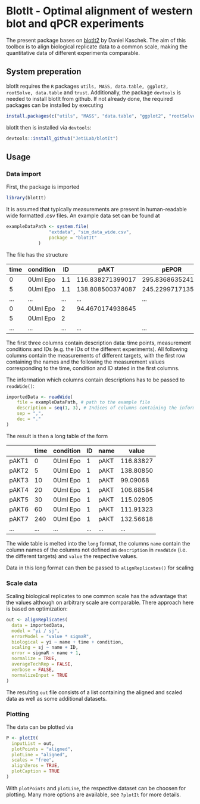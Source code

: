 
# BlotIt - Optimal alignment of western blot and qPCR experiments

The present package bases on [blotIt2](https://github.com/dkaschek/blotIt2) by Daniel Kaschek. The aim of this toolbox is to align biological replicate data to a common scale, making the quantitative data of different experiments comparable.

## System preperation

blotIt requires the `R` packages `utils, MASS, data.table, ggplot2, rootSolve, data.table` and `trust`. Additionally, the package `devtools` is needed to install blotIt from github. If not already done, the required packages can be installed by executing

```r
install.packages(c("utils", "MASS", "data.table", "ggplot2", "rootSolve", "trust", "devtools", "data.table"))
```
blotIt then is installed via `devtools`:
```r
devtools::install_github("JetiLab/blotIt")
```
## Usage

### Data import
First, the package is imported
```r
library(blotIt)
```
It is assumed that typically measurements are present in human-readable wide formatted .csv files. An example data set can be found at
```r
exampleDataPath <- system.file(
                "extdata", "sim_data_wide.csv",
                package = "blotIt"
            )
```
The file has the structure

|time|	condition|	ID|	pAKT|	pEPOR|	pJAK2|...|
|--- | --- | --- | --- | ---|--- | ---|
|0	|0Uml Epo	|1.1	|116.838271399017|	295.836863524109| |...
|5	|0Uml Epo	|1.1	|138.808500374087|	245.229971713582| |...
|...|...|...|...|...|...|...
0	|0Uml Epo	|2	|94.4670174938645|		|293.604761934545|	...
5	|0Uml Epo	|2	|	|	|398.958892340432|	...
|...|...|...|...|...|...|...

The first three columns contain description data: time points, measurement conditions and IDs (e.g. the IDs of the different experiments). All following columns contain the measurements of different targets, with the first row containing the names and the following the measurement values corresponding to the time, condition and ID stated in the first columns.

The information which columns contain descriptions has to be passed to `readWide()`:
```r
importedData <- readWide(
    file = exampleDataPath, # path to the example file
    description = seq(1, 3), # Indices of columns containing the information
    sep = ",",
    dec = "."
)
```
The result is then a long table of the form

|    |time| condition| ID|  name |    value|
|--- | --- | --- | --- | ---|--- |
pAKT1|       0|  0Uml Epo|  1|  pAKT| 116.83827
pAKT2|       5|  0Uml Epo|  1|  pAKT| 138.80850
pAKT3|      10|  0Uml Epo|  1|  pAKT|  99.09068
pAKT4|      20|  0Uml Epo|  1|  pAKT| 106.68584
pAKT5|      30|  0Uml Epo|  1|  pAKT| 115.02805
pAKT6|      60|  0Uml Epo|  1|  pAKT| 111.91323
pAKT7|     240|  0Uml Epo|  1|  pAKT| 132.56618
|...|...| ...| ...|...|...|

The wide table is melted into the `long` format, the columns `name` contain the column names of the columns not defined as `description` in `readWide` (i.e. the different targets) and `value` the respective values.

Data in this long format can then be passed to `alignReplicates()` for scaling

### Scale data
Scaling biological replicates to one common scale has the advantage that the values although on arbitrary scale are comparable. There approach here is based on optimization:

```r
out <- alignReplicates(
  data = importedData,
  model = "yi / sj",
  errorModel = "value * sigmaR",
  biological = yi ~ name + time + condition,
  scaling = sj ~ name + ID,
  error = sigmaR ~ name + 1,
  normalize = TRUE,
  averageTechRep = FALSE,
  verbose = FALSE,
  normalizeInput = TRUE
)
```

The resulting `out` file consists of a list containing the aligned and scaled data as well as some additional datasets.

### Plotting
The data can be plotted via
```r
P <- plotIt(
  inputList = out,
  plotPoints = "aligned",
  plotLine = "aligned",
  scales = "free",
  alignZeros = TRUE,
  plotCaption = TRUE
)
```
With `plotPoints` and `plotLine`, the respective dataset can be choosen for plotting. Many more options are available, see `?plotIt` for more details.
